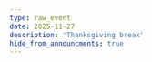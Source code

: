 ```yaml
---
type: raw_event
date: 2025-11-27
description: 'Thanksgiving break'
hide_from_announcments: true
---
```

